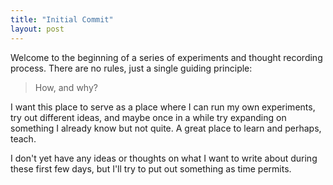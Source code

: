 ```yaml
---
title: "Initial Commit"
layout: post
---
```


Welcome to the beginning of a series of experiments and thought recording process. There are no rules, just a single guiding principle:
> How, and why?

I want this place to serve as a place where I can run my own experiments, try out different ideas, and maybe once in a while try expanding on something I already know but not quite. A great place to learn and perhaps, teach.


I don't yet have any ideas or thoughts on what I want to write about during these first few days, but I'll try to put out something as time permits.
